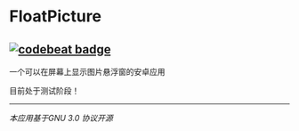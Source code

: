# FloatPicture  
[![codebeat badge](https://codebeat.co/badges/b1b7bd81-7e45-487e-ad8b-539a71df2f09)](https://codebeat.co/projects/github-com-xfy9326-floatpicture-master)
----------
一个可以在屏幕上显示图片悬浮窗的安卓应用  

目前处于测试阶段！  

----------
*本应用基于GNU 3.0 协议开源*
